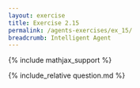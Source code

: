 ```yaml
---
layout: exercise
title: Exercise 2.15
permalink: /agents-exercises/ex_15/
breadcrumb: Intelligent Agent
---
```


{% include mathjax_support %}

<div><i class="arrow-up loader" data-chapter="agents-exercises" data-exercise="ex_15" data-rating="0"></i></div>
{% include_relative question.md %}
